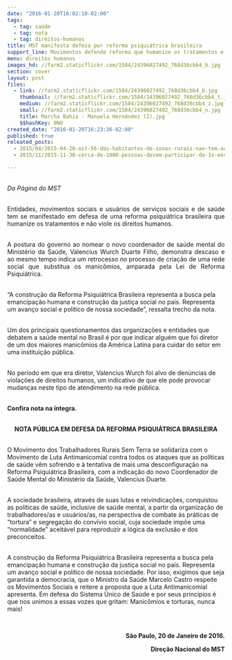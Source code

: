 ```yaml
---
date: "2016-01-20T16:02:10-02:00"
tags:
  - tag: saúde
  - tag: nota
  - tag: direitos-humanos
title: MST manifesta defesa por reforma psiquiátrica brasileira
support_line: Movimentos defende reforma que humanize os tratamentos e não viole os direitos humanos.
menu: direitos humanos
images_hd: //farm2.staticflickr.com/1584/24396027492_768d36cbb4_b.jpg
section: cover
layout: post
files:
  - link: //farm2.staticflickr.com/1584/24396027492_768d36cbb4_b.jpg
    thumbnail: //farm2.staticflickr.com/1584/24396027492_768d36cbb4_t.jpg
    medium: //farm2.staticflickr.com/1584/24396027492_768d36cbb4_z.jpg
    small: //farm2.staticflickr.com/1584/24396027492_768d36cbb4_n.jpg
    title: Marcha Bahia - Manuela Hernández (2).jpg
    $$hashKey: 0N0
created_date: "2016-01-20T16:23:36-02:00"
published: true
releated_posts:
  - 2015/04/2015-04-28-oit-56-dos-habitantes-de-zonas-rurais-nao-tem-acesso-a-saude-basica.md
  - 2015/11/2015-11-30-cerca-de-1000-pessoas-devem-participar-do-1o-encontro-nacional-de-saude-do-campo.md

---
```

<p style="text-align: justify;"><br />
<em>Da P&aacute;gina do MST</em></p>

<p style="text-align: justify;"><br />
Entidades, movimentos sociais e usu&aacute;rios de servi&ccedil;os sociais e de sa&uacute;de tem se manifestado em defesa de uma reforma psiqui&aacute;trica brasileira que humanize os tratamentos e n&atilde;o viole os direitos humanos.</p>

<p style="text-align: justify;"><br />
A postura do governo ao nomear o novo coordenador de sa&uacute;de mental do Minist&eacute;rio da Sa&uacute;de, Valencius Wurch Duarte Filho, demonstra descaso e ao mesmo tempo indica um retrocesso no processo de cria&ccedil;&atilde;o de uma rede social que substitua os manic&ocirc;mios, amparada pela Lei de Reforma Psiqui&aacute;trica.</p>

<p><br />
&ldquo;A constru&ccedil;&atilde;o da Reforma Psiqui&aacute;trica Brasileira representa a busca pela emancipa&ccedil;&atilde;o humana e constru&ccedil;&atilde;o da justi&ccedil;a social no pa&iacute;s. Representa um avan&ccedil;o social e pol&iacute;tico de nossa sociedade&rdquo;, ressalta trecho da nota.</p>

<p><br />
Um dos principais questionamentos das organiza&ccedil;&otilde;es e entidades que debatem a sa&uacute;de mental no Brasil &eacute; por que indicar algu&eacute;m que foi diretor de um dos maiores manic&ocirc;mios da Am&eacute;rica Latina para cuidar do setor em uma institui&ccedil;&atilde;o p&uacute;blica.</p>

<p><br />
No per&iacute;odo em que era diretor, Valencius Wurch foi alvo de den&uacute;ncias de viola&ccedil;&otilde;es de direitos humanos, um indicativo de que ele pode provocar mudan&ccedil;as neste tipo de atendimento na rede p&uacute;blica.</p>

<p><br />
<strong>Confira nota na &iacute;ntegra.</strong></p>

<p align="center"><br />
<strong>NOTA P&Uacute;BLICA EM DEFESA DA REFORMA PSIQUI&Aacute;TRICA BRASILEIRA</strong></p>

<p><br />
O Movimento dos Trabalhadores Rurais Sem Terra se solidariza com o Movimento de Luta Antimanicomial contra todos os ataques que as pol&iacute;ticas de sa&uacute;de v&ecirc;m sofrendo e &agrave; tentativa de mais uma desconfigura&ccedil;&atilde;o na Reforma Psiqui&aacute;trica Brasileira, com a indica&ccedil;&atilde;o do novo Coordenador de Sa&uacute;de Mental do Minist&eacute;rio da Sa&uacute;de, Valencius Duarte.</p>

<p><br />
A sociedade brasileira, atrav&eacute;s de suas lutas e reivindica&ccedil;&otilde;es, conquistou as pol&iacute;ticas de sa&uacute;de, inclusive de sa&uacute;de mental, a partir da organiza&ccedil;&atilde;o de trabalhadores/as e usu&aacute;rios/as, na perspectiva de combate &agrave;s pr&aacute;ticas de &ldquo;tortura&rdquo; e segrega&ccedil;&atilde;o do conv&iacute;vio social, cuja sociedade imp&otilde;e uma &ldquo;normalidade&rdquo; aceit&aacute;vel para reproduzir a l&oacute;gica da exclus&atilde;o e dos preconceitos.</p>

<p><br />
A constru&ccedil;&atilde;o da Reforma Psiqui&aacute;trica Brasileira representa a busca pela emancipa&ccedil;&atilde;o humana e constru&ccedil;&atilde;o da justi&ccedil;a social no pa&iacute;s. Representa um avan&ccedil;o social e pol&iacute;tico de nossa sociedade. Por isso, exigimos que seja garantida a democracia, que o Ministro da Sa&uacute;de Marcelo Castro respeite os Movimentos Sociais e reitere a proposta que a Luta Antimanicomial apresenta. Em defesa do Sistema &Uacute;nico de Sa&uacute;de e por seus princ&iacute;pios &eacute; que nos unimos a essas vozes que gritam: Manic&ocirc;mios e torturas, nunca mais!</p>

<p>&nbsp;</p>

<p align="right"><strong>S&atilde;o Paulo, 20 de Janeiro de 2016.</strong></p>

<p align="right"><strong>Dire&ccedil;&atilde;o Nacional do MST</strong></p>

